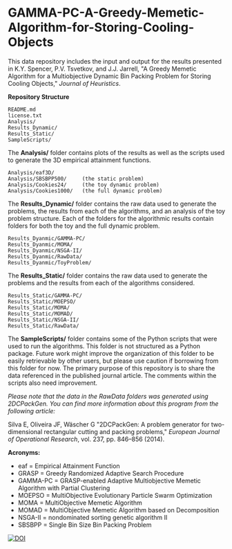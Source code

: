 # GAMMA-PC-A-Greedy-Memetic-Algorithm-for-Storing-Cooling-Objects

This data repository includes the input and output for the results presented in 
K.Y. Spencer, P.V. Tsvetkov, and J.J. Jarrell, "A Greedy Memetic Algorithm for a 
Multiobjective Dynamic Bin Packing Problem for Storing Cooling Objects," *Journal of
Heuristics*.

**Repository Structure** </br>
```
README.md 
license.txt 
Analysis/ 
Results_Dynamic/ 
Results_Static/ 
SampleScripts/ 
```


The **Analysis/** folder contains plots of the results as well as the scripts used to 
generate the 3D empirical attainment functions. </br>
```
Analysis/eaf3D/ 
Analysis/SBSBPP500/     (the static problem) 
Analysis/Cookies24/     (the toy dynamic problem) 
Analysis/Cookies1000/   (the full dynamic problem) 
```

The **Results_Dynamic/** folder contains the raw data used to generate the problems, the
results from each of the algorithms, and an analysis of the toy problem structure.
Each of the folders for the algorithmic results contain folders for both the toy and 
the full dynamic problem. </br>
```
Results_Dyanmic/GAMMA-PC/ 
Results_Dyanmic/MOMA/ 
Results_Dyanmic/NSGA-II/ 
Results_Dyanmic/RawData/ 
Results_Dyanmic/ToyProblem/
```

The **Results_Static/** folder contains the raw data used to generate the problems and the 
results from each of the algorithms considered. </br>
```
Results_Static/GAMMA-PC/ 
Results_Static/MOEPSO/ 
Results_Static/MOMA/ 
Results_Static/MOMAD/ 
Results_Static/NSGA-II/ 
Results_Static/RawData/ 
```

The **SampleScripts/** folder contains some of the Python scripts that were used to 
run the algorithms. This folder is not structured as a Python package. Future work
might improve the organization of this folder to be easily retrievable by other
users, but please use caution if borrowing from this folder for now. The primary 
purpose of this repository is to share the data referenced in the published journal 
article. The comments within the scripts also need improvement.

*Please note that the data in the RawData folders was generated using 2DCPackGen. 
You can find more information about this program from the following article:*

Silva E, Oliveira JF, Wäscher G "2DCPackGen: A problem generator for two-dimensional
rectangular cutting and packing problems," *European Journal of Operational
Research*, vol. 237, pp. 846–856 (2014).

**Acronyms:**
* eaf = Empirical Attainment Function
* GRASP = Greedy Randomized Adaptive Search Procedure
* GAMMA-PC = GRASP-enabled Adaptive Multiobjective Memetic Algorithm with Partial Clustering
* MOEPSO = MultiObjective Evolutionary Particle Swarm Optimization
* MOMA = MultiObjective Memetic Algorithm
* MOMAD = MultiObjective Memetic Algorithm based on Decomposition
* NSGA-II = nondominated sorting genetic algorithm II
* SBSBPP = Single Bin Size Bin Packing Problem


[![DOI](https://zenodo.org/badge/139278037.svg)](https://zenodo.org/badge/latestdoi/139278037)


